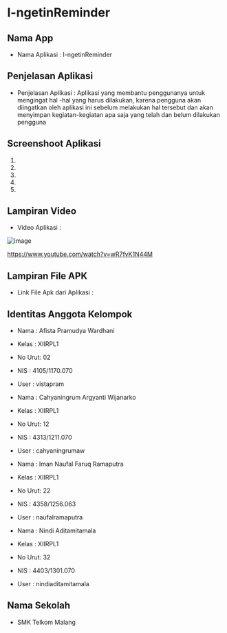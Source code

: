 # I-ngetinReminder

## Nama App

* Nama Aplikasi : I-ngetinReminder

## Penjelasan Aplikasi

* Penjelasan Aplikasi : Aplikasi yang membantu penggunanya untuk mengingat hal -hal yang harus dilakukan, karena pengguna akan diingatkan oleh aplikasi ini sebelum melakukan hal tersebut dan akan menyimpan kegiatan-kegiatan apa saja yang telah dan belum dilakukan pengguna

## Screenshoot Aplikasi
1. 
2. 
3. 
4. 
5. 

## Lampiran Video

* Video Aplikasi : 

![image](https://cloud.githubusercontent.com/assets/22116762/20975134/122753ca-bcd1-11e6-82bd-cf440cbed325.png)


https://www.youtube.com/watch?v=wR7fvK1N44M

## Lampiran File APK

* Link File Apk dari Aplikasi :

## Identitas Anggota Kelompok

* Nama : Afista Pramudya Wardhani 
* Kelas : XIIRPL1 
* No Urut: 02 
* NIS : 4105/1170.070
* User : vistapram

* Nama : Cahyaningrum Argyanti Wijanarko
* Kelas : XIIRPL1 
* No Urut: 12
* NIS : 4313/1211.070
* User : cahyaningrumaw

* Nama : Iman Naufal Faruq Ramaputra
* Kelas : XIIRPL1 
* No Urut: 22
* NIS : 4358/1256.063
* User : naufalramaputra 

* Nama : Nindi Aditamitamala
* Kelas : XIIRPL1 
* No Urut: 32
* NIS : 4403/1301.070
* User : nindiaditamitamala


## Nama Sekolah
* SMK Telkom Malang 
